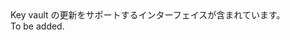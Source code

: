 <Namespace Name="Microsoft.Azure.Management.KeyVault.Fluent.Vault.Update">
  <Docs>
    <summary>Key vault の更新をサポートするインターフェイスが含まれています。</summary> 
    <remarks>To be added.</remarks>
  </Docs>
</Namespace>
